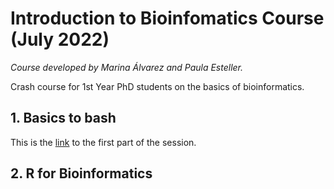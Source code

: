 # Introduction to Bioinfomatics Course (July 2022)
*Course developed by Marina Álvarez and Paula Esteller.*

Crash course for 1st Year PhD students on the basics of bioinformatics.
## 1. Basics to bash
This is the [link](https://pesteller.github.io/Intro2Bioinfo_course/) to the first part of the session.
## 2. R for Bioinformatics

